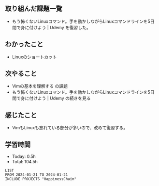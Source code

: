 ## 取り組んだ課題一覧
- もう怖くないLinuxコマンド。手を動かしながらLinuxコマンドラインを5日間で身に付けよう | Udemy を復習した。
## わかったこと
- Linuxのショートカット
## 次やること
- Vimの基本を理解する の課題
- もう怖くないLinuxコマンド。手を動かしながらLinuxコマンドラインを5日間で身に付けよう | Udemy の続きを見る 
## 感じたこと
- VimもLinuxも忘れている部分が多いので、改めて復習する。
## 学習時間
- Today: 0.5h
- Total: 104.5h

```toggl
LIST
FROM 2024-01-21 TO 2024-01-21
INCLUDE PROJECTS "HappinessChain"
```
